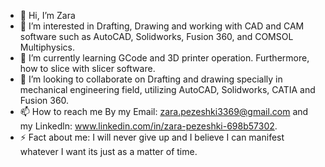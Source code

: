 - 👋 Hi, I’m Zara 
- 👀 I’m interested in Drafting, Drawing and working with CAD and CAM software such as AutoCAD, Solidworks, Fusion 360, and COMSOL Multiphysics. 
- 🌱 I’m currently learning GCode and 3D printer operation. Furthermore, how to slice with slicer software.
- 💞️ I’m looking to collaborate on Drafting and drawing specially in mechanical engineering field, utilizing AutoCAD, Solidworks, CATIA and Fusion 360.
- 📫 How to reach me By my Email: zara.pezeshki3369@gmail.com and my Linkedln: www.linkedin.com/in/zara-pezeshki-698b57302.
- ⚡ Fact about me: I will never give up and I believe I can manifest whatever I want its just as a matter of time.

<!---
ZaraPezi3369/ZaraPezi3369 is a ✨ special ✨ repository because its `README.md` (this file) appears on your GitHub profile.
You can click the Preview link to take a look at your changes.
--->
